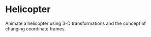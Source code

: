 # Helicopter
Animate a helicopter using 3-D transformations and the concept of changing coordinate frames.

